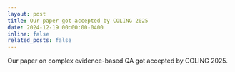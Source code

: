 ```yaml
---
layout: post
title: Our paper got accepted by COLING 2025
date: 2024-12-19 00:00:00-0400
inline: false
related_posts: false
---
```


Our paper on complex evidence-based QA got accepted by COLING 2025.

